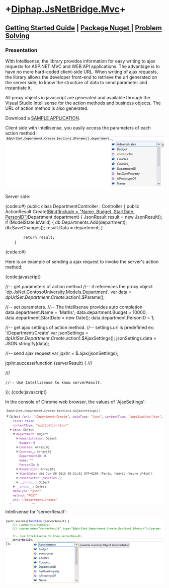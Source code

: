 # +[Diphap.JsNetBridge.Mvc](https://www.nuget.org/packages/Diphap.JsNetBridge.Mvc)+

## [Getting Started Guide](Getting-Started-Guide) | [Package Nuget ](-Download) | [Problem Solving](Problem-Solving)

### Presentation
With Intellisense, the library provides information for easy writing to ajax requests for ASP.NET MVC and WEB API applications. 
The advantage is to have no more hard-coded client-side URL.
When writing of ajax requests, the library allows the developer front-end to retrieve the url generated 
on the server side, to know the structure of data to send parameter and instantiate it.

All proxy objects in javascript are generated and available through the Visual Studio Intellisense for the action methods and business objects.
The URL of action method is also generated.

Download a [SAMPLE APPLICATION](https://jsnet.codeplex.com/releases).

Client side with Intellisense, you easily access the parameters of each action method :
![](Home_jsnet-params.png)

Server side:

{code:c#}
public class DepartmentController : Controller
{
        public ActionResult Create([Bind(Include = "Name, Budget, StartDate, PersonID")](Bind(Include-=-_Name,-Budget,-StartDate,-PersonID_))Department department)
        {
            JsonResult result = new JsonResult();
            if (ModelState.IsValid)
            {
                db.Departments.Add(department);
                db.SaveChanges();
                result.Data = department;
            }

            return result;
        }
{code:c#}


 Here is an example of sending a ajax request to invoke the server's action method:

{code:javascript}

//-- get parameters of action method
//-- it references the proxy object '$dp.$JsNet.ContosoUniversity.Models.Department'.
var data = $dpUrlSet.Department.Create.$action1.$Params();

//-- set parameters.
//-- The Intellisense provides auto completion
data.department.Name = 'Maths';
data.department.Budget = 10000;
data.department.StartDate = new Date();
data.department.PersonID = 1;

//-- get ajax settings of action method.
//-- settings.url is predefined ex: '/Department/Create'
var jsonSettings = $dpUrlSet.Department.Create.$action1.$AjaxSettings();
jsonSettings.data = JSON.stringify(data);

//-- send ajax request
var jqxhr = $.ajax(jsonSettings);

jqxhr.success(function (serverResult) {
    /// <summary></summary>
    /// <param name="serverResult" type="$dpUrlSet.Department.Create.$action1.$Return"></param>
    
    //-- Use Intellisense to know serverResult.

});
{code:javascript}

In the console of Chrome web browser, the values of 'AjaxSettings':

![](Home_jsnet-ajaxsettings-chrome.png)

Intellisense for 'serverResult':

![](Home_jsnet-result.png)

